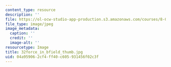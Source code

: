```yaml
---
content_type: resource
description: ''
file: https://ol-ocw-studio-app-production.s3.amazonaws.com/courses/8-02t-electricity-and-magnetism-spring-2005/04a959062cf4ff40c605931456f02c3f_32force_in_bfield_thumb.jpg
file_type: image/jpeg
image_metadata:
  caption: ''
  credit: ''
  image-alt: ''
resourcetype: Image
title: 32force_in_bfield_thumb.jpg
uid: 04a95906-2cf4-ff40-c605-931456f02c3f
---
```

